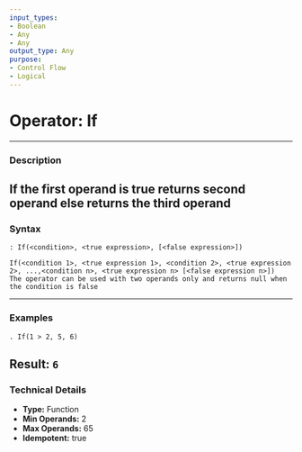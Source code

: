 ```yaml
---
input_types:
- Boolean
- Any
- Any
output_type: Any
purpose:
- Control Flow
- Logical
---
```

# Operator: If
---
### **Description**
If the first operand is true returns second operand else returns the third operand
---
### **Syntax**
```
: If(<condition>, <true expression>, [<false expression>])
```
```
If(<condition 1>, <true expression 1>, <condition 2>, <true expression 2>, ...,<condition n>, <true expression n> [<false expression n>])
The operator can be used with two operands only and returns null when the condition is false
```
---
### **Examples**
```
. If(1 > 2, 5, 6)
```
**Result:** `6`
---
### **Technical Details**
- **Type:** Function
- **Min Operands:** 2
- **Max Operands:** 65
- **Idempotent:** true